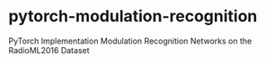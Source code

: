 # pytorch-modulation-recognition
PyTorch Implementation Modulation Recognition Networks on the RadioML2016 Dataset
